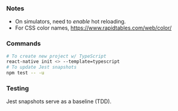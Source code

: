 ### Notes
* On simulators, need to _enable_ hot reloading.
* For CSS color names, https://www.rapidtables.com/web/color/

### Commands
```bash
# To create new project w/ TypeScript
react-native init <> --template=typescript
# To update Jest snapshots
npm test -- -u
```

### Testing
Jest snapshots serve as a baseline (TDD).